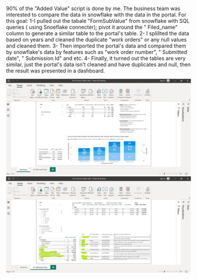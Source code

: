 90% of the "Added Value" script is done by me. The business team was interested to compare the data in snowflake with the data in the portal. For this goal:
1-I pulled out the tabale "FormSubValue" from snowflake with SQL queries ( using Snoeflake connecter); pivot it around the " Filed_name" column  to generate a similar table to the portal's table.
2- I splillted the data based on years and cleaned the duplicate "work orders" or any null values and cleaned them.
3- Then imported the portal's data and compared them by snowflake's data by features such as "work order number", " Submitted date", " Submission Id" and etc.
4- Finally, it turned out the tables are very similar, just the portal's data isn't cleaned and have duplicates and null, then the result was presented in a dashboard.

![Value Added](Dashboard_ValueAdded.jpg/ "ValueAdded Dashboard")
![Value Added](Dashboard_ValueAdded2.jpg/ "ValueAdded Dashboard2")
